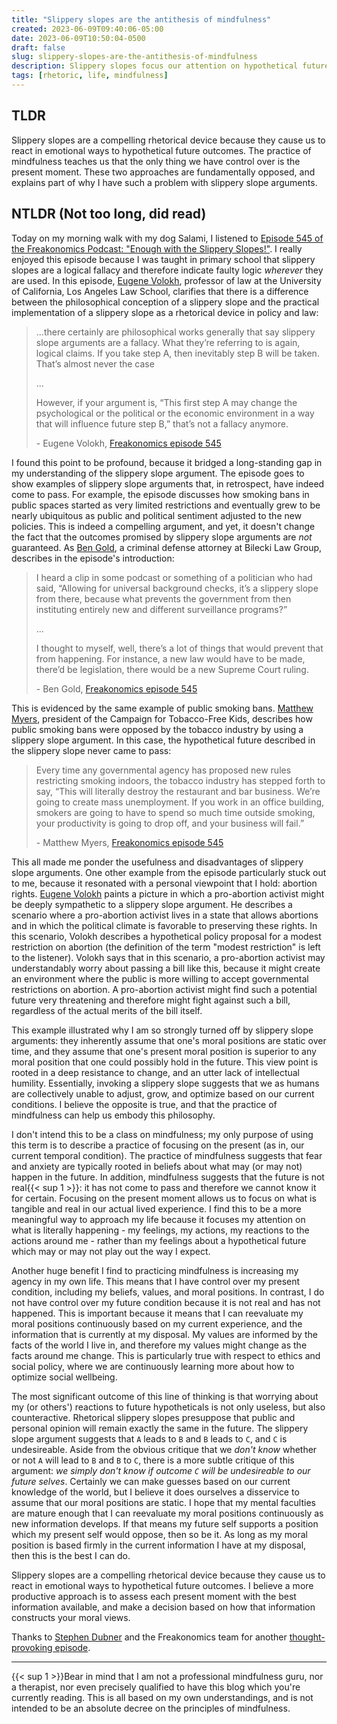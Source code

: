 ```yaml
---
title: "Slippery slopes are the antithesis of mindfulness"
created: 2023-06-09T09:40:06-05:00
date: 2023-06-09T10:50:04-0500
draft: false
slug: slippery-slopes-are-the-antithesis-of-mindfulness
description: Slippery slopes focus our attention on hypothetical future outcomes, whereas mindfulness encourages us to focus on the present moment. These two approaches are fundamentally opposed. Freakonomics episode 545 provided rich material for my investigation of this topic.
tags: [rhetoric, life, mindfulness]
---
```


## TLDR

Slippery slopes are a compelling rhetorical device because they cause us to react in emotional ways to hypothetical future outcomes. The practice of mindfulness teaches us that the only thing we have control over is the present moment. These two approaches are fundamentally opposed, and explains part of why I have such a problem with slippery slope arguments.

## NTLDR (Not too long, did read)

Today on my morning walk with my dog Salami, I listened to [Episode 545 of the Freakonomics Podcast: "Enough with the Slippery Slopes!"](https://freakonomics.com/podcast/enough-with-the-slippery-slopes/). I really enjoyed this episode because I was taught in primary school that slippery slopes are a logical fallacy and therefore indicate faulty logic _wherever_ they are used. In this episode, [Eugene Volokh](https://law.ucla.edu/faculty/faculty-profiles/eugene-volokh), professor of law at the University of California, Los Angeles Law School, clarifies that there is a difference between the philosophical conception of a slippery slope and the practical implementation of a slippery slope as a rhetorical device in policy and law:

> ...there certainly are philosophical works generally that say slippery slope arguments are a fallacy. What they’re referring to is again, logical claims. If you take step A, then inevitably step B will be taken. That’s almost never the case
>
> ...
>
> However, if your argument is, “This first step A may change the psychological or the political or the economic environment in a way that will influence future step B,” that’s not a fallacy anymore.
>
> \- Eugene Volokh, [Freakonomics episode 545](https://freakonomics.com/podcast/enough-with-the-slippery-slopes/)

I found this point to be profound, because it bridged a long-standing gap in my understanding of the slippery slope argument. The episode goes to show examples of slippery slope arguments that, in retrospect, have indeed come to pass. For example, the episode discusses how smoking bans in public spaces started as very limited restrictions and eventually grew to be nearly ubiquitous as public and political sentiment adjusted to the new policies. This is indeed a compelling argument, and yet, it doesn't change the fact that the outcomes promised by slippery slope arguments are _not_ guaranteed. As [Ben Gold](https://www.bileckilawgroup.com/our-team/attorneys/ben-gold/), a criminal defense attorney at Bilecki Law Group, describes in the episode's introduction:

> I heard a clip in some podcast or something of a politician who had said, “Allowing for universal background checks, it’s a slippery slope from there, because what prevents the government from then instituting entirely new and different surveillance programs?”
>
> ...
>
> I thought to myself, well, there’s a lot of things that would prevent that from happening. For instance, a new law would have to be made, there’d be legislation, there would be a new Supreme Court ruling.
>
> \- Ben Gold, [Freakonomics episode 545](https://freakonomics.com/podcast/enough-with-the-slippery-slopes/)

This is evidenced by the same example of public smoking bans. [Matthew Myers](https://www.tobaccofreekids.org/about/our-team/matt-myers), president of the Campaign for Tobacco-Free Kids, describes how public smoking bans were opposed by the tobacco industry by using a slippery slope argument. In this case, the hypothetical future described in the slippery slope never came to pass:

> Every time any governmental agency has proposed new rules restricting smoking indoors, the tobacco industry has stepped forth to say, “This will literally destroy the restaurant and bar business. We’re going to create mass unemployment. If you work in an office building, smokers are going to have to spend so much time outside smoking, your productivity is going to drop off, and your business will fail.”
>
> \- Matthew Myers, [Freakonomics episode 545](https://freakonomics.com/podcast/enough-with-the-slippery-slopes/)

This all made me ponder the usefulness and disadvantages of slippery slope arguments. One other example from the episode particularly stuck out to me, because it resonated with a personal viewpoint that I hold: abortion rights. [Eugene Volokh](https://law.ucla.edu/faculty/faculty-profiles/eugene-volokh) paints a picture in which a pro-abortion activist might be deeply sympathetic to a slippery slope argument. He describes a scenario where a pro-abortion activist lives in a state that allows abortions and in which the political climate is favorable to preserving these rights. In this scenario, Volokh describes a hypothetical policy proposal for a modest restriction on abortion (the definition of the term "modest restriction" is left to the listener). Volokh says that in this scenario, a pro-abortion activist may understandably worry about passing a bill like this, because it might create an environment where the public is more willing to accept governmental restrictions on abortion. A pro-abortion activist might find such a potential future very threatening and therefore might fight against such a bill, regardless of the actual merits of the bill itself.

This example illustrated why I am so strongly turned off by slippery slope arguments: they inherently assume that one's moral positions are static over time, and they assume that one's present moral position is superior to any moral position that one could possibly hold in the future. This view point is rooted in a deep resistance to change, and an utter lack of intellectual humility. Essentially, invoking a slippery slope suggests that we as humans are collectively unable to adjust, grow, and optimize based on our current conditions. I believe the opposite is true, and that the practice of mindfulness can help us embody this philosophy.

I don't intend this to be a class on mindfulness; my only purpose of using this term is to describe a practice of focusing on the present (as in, our current temporal condition). The practice of mindfulness suggests that fear and anxiety are typically rooted in beliefs about what may (or may not) happen in the future. In addition, mindfulness suggests that the future is not real{{< sup 1 >}}: it has not come to pass and therefore we cannot know it for certain. Focusing on the present moment allows us to focus on what is tangible and real in our actual lived experience. I find this to be a more meaningful way to approach my life because it focuses my attention on what is literally happening - my feelings, my actions, my reactions to the actions around me - rather than my feelings about a hypothetical future which may or may not play out the way I expect.

Another huge benefit I find to practicing mindfulness is increasing my agency in my own life. This means that I have control over my present condition, including my beliefs, values, and moral positions. In contrast, I do not have control over my future condition because it is not real and has not happened. This is important because it means that I can reevaluate my moral positions continuously based on my current experience, and the information that is currently at my disposal. My values are informed by the facts of the world I live in, and therefore my values might change as the facts around me change. This is particularly true with respect to ethics and social policy, where we are continuously learning more about how to optimize social wellbeing.

The most significant outcome of this line of thinking is that worrying about my (or others') reactions to future hypotheticals is not only useless, but also counteractive. Rhetorical slippery slopes presuppose that public and personal opinion will remain exactly the same in the future. The slippery slope argument suggests that `A` leads to `B` and `B` leads to `C`, and `C` is undesireable. Aside from the obvious critique that we _don't know_ whether or not `A` will lead to `B` and `B` to `C`, there is a more subtle critique of this argument: _we simply don't know if outcome `C` will be undesireable to our future selves_. Certainly we can make guesses based on our current knowledge of the world, but I believe it does ourselves a disservice to assume that our moral positions are static. I hope that my mental faculties are mature enough that I can reevaluate my moral positions continuously as new information develops. If that means my future self supports a position which my present self would oppose, then so be it. As long as my moral position is based firmly in the current information I have at my disposal, then this is the best I can do.

Slippery slopes are a compelling rhetorical device because they cause us to react in emotional ways to hypothetical future outcomes. I believe a more productive approach is to assess each present moment with the best information available, and make a decision based on how that information constructs your moral views.

Thanks to [Stephen Dubner](https://freakonomics.com/author/stephen-dubner/) and the Freakonomics team for another [thought-provoking episode](https://freakonomics.com/podcast/enough-with-the-slippery-slopes/).

---

{{< sup 1 >}}Bear in mind that I am not a professional mindfulness guru, nor a therapist, nor even precisely qualified to have this blog which you're currently reading. This is all based on my own understandings, and is not intended to be an absolute decree on the principles of mindfulness.
